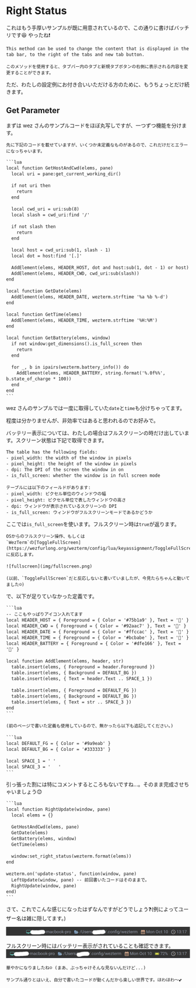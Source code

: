 # Right Status

これはもう手厚いサンプルが既に用意されているので、この通りに書けばバッチリです😆 やったね❗️

```admonish info title="[window:set_right_status(string)](https://wezfurlong.org/wezterm/config/lua/window/set_right_status.html)"
This method can be used to change the content that is displayed in the tab bar, to the right of the tabs and new tab button. 

このメソッドを使用すると、タブバー内のタブと新規タブボタンの右側に表示される内容を変更することができます。
```
ただ、わたしの設定例にお付き合いいただける方のために、もうちょっとだけ続きます。

## Get Parameter
まずは wez さんのサンプルコードをほぼ丸写しですが、一つずつ機能を分けます。

```admonish warning
先に下記のコードを載せていますが、いくつか未定義なものがあるので、これだけだとエラーになっちゃいます。
```

~~~admonish example title="status.lua"
```lua
local function GetHostAndCwd(elems, pane)
  local uri = pane:get_current_working_dir()

  if not uri then
    return
  end

  local cwd_uri = uri:sub(8)
  local slash = cwd_uri:find '/'

  if not slash then
    return
  end

  local host = cwd_uri:sub(1, slash - 1)
  local dot = host:find '[.]'

  AddElement(elems, HEADER_HOST, dot and host:sub(1, dot - 1) or host)
  AddElement(elems, HEADER_CWD, cwd_uri:sub(slash))
end

local function GetDate(elems)
  AddElement(elems, HEADER_DATE, wezterm.strftime '%a %b %-d')
end

local function GetTime(elems)
  AddElement(elems, HEADER_TIME, wezterm.strftime '%H:%M')
end

local function GetBattery(elems, window)
  if not window:get_dimensions().is_full_screen then
    return
  end

  for _, b in ipairs(wezterm.battery_info()) do
    AddElement(elems, HEADER_BATTERY, string.format('%.0f%%', b.state_of_charge * 100))
  end
end
```
~~~

wez さんのサンプルでは一度に取得していた`date`と`time`も分けちゃってます。

程度は分かりませんが、非効率ではあると思われるのでお好みで。

バッテリー表示については、わたしの場合はフルスクリーンの時だけ出しています。スクリーン状態は下記で取得できます。

```admonish info title="[window:get_dimensions()](https://wezfurlong.org/wezterm/config/lua/window/get_dimensions.html)"
The table has the following fields:
- pixel_width: the width of the window in pixels
- pixel_height: the height of the window in pixels
- dpi: The DPI of the screen the window in on
- is_full_screen: whether the window is in full screen mode

テーブルには以下のフィールドがあります:
- pixel_width: ピクセル単位のウィンドウの幅
- pixel_height: ピクセル単位で表したウィンドウの高さ
- dpi: ウィンドウが表示されているスクリーンの DPI
- is_full_screen: ウィンドウがフルスクリーンモードであるかどうか

```

ここでは`is_full_screen`を使います。フルスクリーン時は`true`が返ります。

```admonish note
OSからのフルスクリーン操作、もしくは
`WezTerm`の[ToggleFullScreen](https://wezfurlong.org/wezterm/config/lua/keyassignment/ToggleFullScreen.html)
に反応します。

![fullscreen](img/fullscreen.png)

(以前、`ToggleFullScreen`だと反応しないと書いていましたが、今見たらちゃんと動いてました☺️)
```

で、以下が足りていなかった定義です。

~~~admonish example title="status.lua"
```lua
-- ここもやっぱりアイコン入れてます
local HEADER_HOST = { Foreground = { Color = '#75b1a9' }, Text = '' }
local HEADER_CWD = { Foreground = { Color = '#92aac7' }, Text = '' }
local HEADER_DATE = { Foreground = { Color = '#ffccac' }, Text = '' }
local HEADER_TIME = { Foreground = { Color = '#bcbabe' }, Text = '' }
local HEADER_BATTERY = { Foreground = { Color = '#dfe166' }, Text = '' }

local function AddElement(elems, header, str)
  table.insert(elems, { Foreground = header.Foreground })
  table.insert(elems, { Background = DEFAULT_BG })
  table.insert(elems, { Text = header.Text .. SPACE_1 })

  table.insert(elems, { Foreground = DEFAULT_FG })
  table.insert(elems, { Background = DEFAULT_BG })
  table.insert(elems, { Text = str .. SPACE_3 })
end
```

(前のページで書いた定義も使用しているので、無かったら以下も追記してください。)

```lua
local DEFAULT_FG = { Color = '#9a9eab' }
local DEFAULT_BG = { Color = '#333333' }

local SPACE_1 = ' '
local SPACE_3 = '   '
```
~~~

引っ張った割には特にコメントするところもないですね...。そのまま完成させちゃいましょう😊

~~~admonish example title="status.lua"
```lua
local function RightUpdate(window, pane)
  local elems = {}

  GetHostAndCwd(elems, pane)
  GetDate(elems)
  GetBattery(elems, window)
  GetTime(elems)

  window:set_right_status(wezterm.format(elems))
end

wezterm.on('update-status', function(window, pane)
  LeftUpdate(window, pane) -- 前回書いたコードはそのままで。
  RightUpdate(window, pane)
end)
```
~~~

さて、これでこんな感じになったはずなんですがどうでしょう❓(例によってユーザー名は雑に隠してます。)

![right-status](img/right-status.png)

フルスクリーン時にはバッテリー表示がされていることも確認できます。
![right-status](img/right-status-full.png)


```admonish success
華やかになりましたね☺️ (まあ、ぶっちゃけそんな見ないんだけど...) 

サンプル通りとはいえ、自分で書いたコードが動くんだから楽しい世界です。ほわほわ〜💕
```
